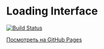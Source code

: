 # Loading Interface

[![Build Status](https://github.com/Elizabess27/loading-interface/actions/workflows/deploy.yml/badge.svg)](https://github.com/Elizabess27/loading-interface/actions)

[Посмотреть на GitHub Pages](https://Elizabess27.github.io/loading-interface/)
